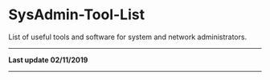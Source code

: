 # SysAdmin-Tool-List
List of useful tools and software for system and network administrators. 

----

**Last update 02/11/2019**

----


